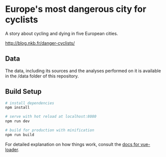 # Europe's most dangerous city for cyclists

A story about cycling and dying in five European cities.

http://blog.nkb.fr/danger-cyclists/

## Data

The data, including its sources and the analyses performed on it is available in the /data folder of this repository.

## Build Setup

``` bash
# install dependencies
npm install

# serve with hot reload at localhost:8080
npm run dev

# build for production with minification
npm run build
```

For detailed explanation on how things work, consult the [docs for vue-loader](http://vuejs.github.io/vue-loader).
